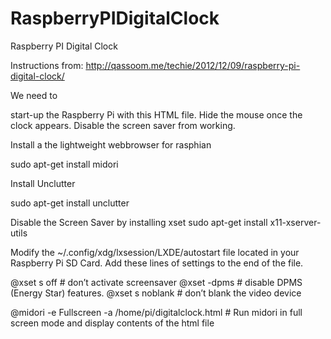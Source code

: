 # RaspberryPIDigitalClock
Raspberry PI Digital Clock

Instructions from: http://qassoom.me/techie/2012/12/09/raspberry-pi-digital-clock/


We need to

start-up the Raspberry Pi with this HTML file.
Hide the mouse once the clock appears.
Disable the screen saver from working.

Install a the lightweight webbrowser for rasphian

sudo apt-get install midori

Install Unclutter

sudo apt-get install unclutter



Disable the Screen Saver by installing xset
sudo apt-get install x11-xserver-utils


Modify the ~/.config/xdg/lxsession/LXDE/autostart file located in your Raspberry Pi SD Card. 
Add these lines of settings to the end of the file.

@xset s off # don’t activate screensaver
@xset -dpms # disable DPMS (Energy Star) features.
@xset s noblank # don’t blank the video device

@midori -e Fullscreen -a /home/pi/digitalclock.html # Run midori in full screen mode and display contents of the html file

